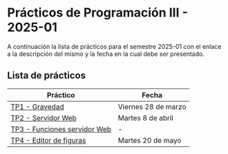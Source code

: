 # Prácticos de Programación III - 2025-01

A continuación la lista de prácticos para el semestre 2025-01
con el enlace a la descripción del mismo y la fecha en la cual 
debe ser presentado.

## Lista de prácticos

| Práctico                                       | Fecha               |
|------------------------------------------------|---------------------|
| [TP1 - Gravedad](./p1/README.md)               | Viernes 28 de marzo |
| [TP2 - Servidor Web](./p2/README.md)           | Martes 8 de abril   |
| [TP3 - Funciones servidor Web](./p3/README.md) | -                   |
| [TP4 - Editor de figuras](./p4/README.md)      | Martes 20 de mayo   |
